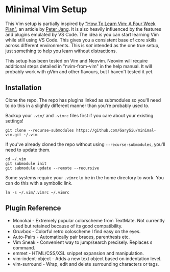 # Minimal Vim Setup

This Vim setup is partially inspired by ["How To Learn Vim: A Four Week
Plan"](https://medium.com/actualize-network/how-to-learn-vim-a-four-week-plan-cd8b376a9b85),
an article by [Peter Jang](https://medium.com/@peterxjang). It is also heavily
influenced by the features and plugins emulated by VS Code. The idea is you can start
learning Vim while still using VS Code. This gives you a consistent base of core skills
across different environments. This is *not* intended as the one true setup, just
something to help you learn without distractions.

This setup has been tested on Vim and Neovim. Neovim will require additional steps
detailed in "nvim-from-vim" in the help manual. It will probably work with gVim and
other flavours, but I haven't tested it yet.

## Installation

Clone the repo. The repo has plugins linked as submodules so you'll need to do this
in a slightly different manner than you're probably used to.

Backup your `.vim/` and `.vimrc` files first if you care about your existing settings!

```
git clone --recurse-submodules https://github.com/GarySiu/minimal-vim.git ~/.vim
```

If you've already cloned the repo without using `--recurse-submodules`, you'll need to
update them.

```
cd ~/.vim
git submodule init
git submodule update --remote --recursive
```

Some systems require your `.vimrc` to be in the home directory to work. You can do this
with a symbolic link.

`ln -s ~/.vim/.vimrc ~/.vimrc`

## Plugin Reference

* Monokai - Extremely popular colorscheme from TextMate. Not currently used but
  retained because of its good compatibility.
* Gruvbox - Colorful retro coloscheme I find easy on the eyes.
* Auto-Pairs - Automatically pair braces, parenthesis etc.
* Vim Sneak - Convenient way to jump/search precisely. Replaces s command.
* emmet - HTML/CSS/XSL snippet expansion and manipulation.
* vim-indent-object - Adds a new text object based on indentation level.
* vim-surround - Wrap, edit and delete surrounding characters or tags.
